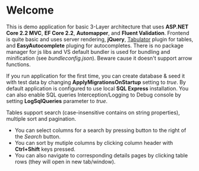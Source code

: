 
# Welcome

This is demo application for basic 3-Layer architecture that uses **ASP.NET Core 2.2 MVC**, **EF Core 2.2**, **Automapper**, and **Fluent Validation**. Frontend is quite basic and uses server rendering, **jQuery**, [Tabulator](http://tabulator.info/) plugin for tables, and **EasyAutocomplete** pluging for autocompletes. There is no package manager for js libs and VS default bundler is used for bundling and minification (see _bundleconfig.json_). Beware cause it doesn't support arrow functions.

If you run application for the first time, you can create database & seed it with test data by changing **ApplyMigrationsOnStartup** setting to _true_. By default application is configured to use local **SQL Express** installation. You can also enable SQL queries Interception/Logging to Debug console by setting **LogSqlQueries** parameter to _true_.

Tables support search (case-insensitive contains on string properties), multiple sort and pagination.

*   You can select columns for a search by pressing button to the right of the _Search_ button.
*   You can sort by mutiple columns by clicking column header with **Ctrl+Shift** keys pressed.
*   You can also navigate to corresponding details pages by clicking table rows (they will open in new tab/window).

